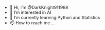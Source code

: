 - 👋 Hi, I’m @DarkKnight911988
- 👀 I’m interested in AI
- 🌱 I’m currently learning Python and Statistics
- 📫 How to reach me ...

<!---
DarkKnight911988/DarkKnight911988 is a ✨ special ✨ repository because its `README.md` (this file) appears on your GitHub profile.
You can click the Preview link to take a look at your changes.
--->
